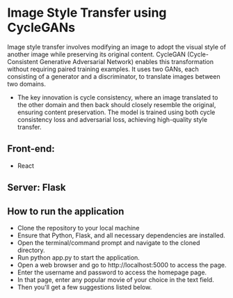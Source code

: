 # Image Style Transfer using CycleGANs
Image style transfer involves modifying an image to adopt the visual style of another image while preserving its original content. CycleGAN (Cycle-Consistent Generative Adversarial Network) enables this transformation without requiring paired training examples. It uses two GANs, each consisting of a generator and a discriminator, to translate images between two domains. 
* The key innovation is cycle consistency, where an image translated to the other domain and then back should closely resemble the original, ensuring content preservation. The model is trained using both cycle consistency loss and adversarial loss, achieving high-quality style transfer.

## Front-end: 
* React
## Server: Flask


## How to run the application
* Clone the repository to your local machine
* Ensure that Python, Flask, and all necessary dependencies are installed.
* Open the terminal/command prompt and navigate to the cloned directory.
* Run python app.py to start the application.
* Open a web browser and go to http://localhost:5000 to access the page.
* Enter the username and password to access the homepage page.
* In that page, enter any popular movie of your choice in the text field.
* Then you'll get a few suggestions listed below.



